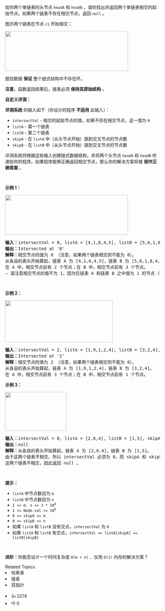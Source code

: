 <p>给你两个单链表的头节点&nbsp;<code>headA</code> 和 <code>headB</code> ，请你找出并返回两个单链表相交的起始节点。如果两个链表不存在相交节点，返回 <code>null</code> 。</p>

<p>图示两个链表在节点 <code>c1</code> 开始相交<strong>：</strong></p>

<p><a href="https://assets.leetcode-cn.com/aliyun-lc-upload/uploads/2018/12/14/160_statement.png" target="_blank"><img alt="" src="https://assets.leetcode-cn.com/aliyun-lc-upload/uploads/2018/12/14/160_statement.png" style="height:130px; width:400px" /></a></p>

<p>题目数据 <strong>保证</strong> 整个链式结构中不存在环。</p>

<p><strong>注意</strong>，函数返回结果后，链表必须 <strong>保持其原始结构</strong> 。</p>

<p><strong>自定义评测：</strong></p>

<p><strong>评测系统</strong> 的输入如下（你设计的程序 <strong>不适用</strong> 此输入）：</p>

<ul> 
 <li><code>intersectVal</code> - 相交的起始节点的值。如果不存在相交节点，这一值为 <code>0</code></li> 
 <li><code>listA</code> - 第一个链表</li> 
 <li><code>listB</code> - 第二个链表</li> 
 <li><code>skipA</code> - 在 <code>listA</code> 中（从头节点开始）跳到交叉节点的节点数</li> 
 <li><code>skipB</code> - 在 <code>listB</code> 中（从头节点开始）跳到交叉节点的节点数</li> 
</ul>

<p>评测系统将根据这些输入创建链式数据结构，并将两个头节点 <code>headA</code> 和 <code>headB</code> 传递给你的程序。如果程序能够正确返回相交节点，那么你的解决方案将被 <strong>视作正确答案</strong> 。</p>

<p>&nbsp;</p>

<p><strong>示例 1：</strong></p>

<p><a href="https://assets.leetcode.com/uploads/2018/12/13/160_example_1.png" target="_blank"><img alt="" src="https://assets.leetcode.com/uploads/2021/03/05/160_example_1_1.png" style="height:130px; width:400px" /></a></p>

<pre>
<strong>输入：</strong>intersectVal = 8, listA = [4,1,8,4,5], listB = [5,6,1,8,4,5], skipA = 2, skipB = 3
<strong>输出：</strong>Intersected at '8'
<strong>解释：</strong>相交节点的值为 8 （注意，如果两个链表相交则不能为 0）。
从各自的表头开始算起，链表 A 为 [4,1,8,4,5]，链表 B 为 [5,6,1,8,4,5]。
在 A 中，相交节点前有 2 个节点；在 B 中，相交节点前有 3 个节点。
— 请注意相交节点的值不为 1，因为在链表 A 和链表 B 之中值为 1 的节点 (A 中第二个节点和 B 中第三个节点) 是不同的节点。换句话说，它们在内存中指向两个不同的位置，而链表 A 和链表 B 中值为 8 的节点 (A 中<font size="1">第三个</font>节点，B 中第四个节点) 在内存中指向相同的位置。
</pre>

<p>&nbsp;</p>

<p><strong>示例&nbsp;2：</strong></p>

<p><a href="https://assets.leetcode.com/uploads/2018/12/13/160_example_2.png" target="_blank"><img alt="" src="https://assets.leetcode.com/uploads/2021/03/05/160_example_2.png" style="height:136px; width:350px" /></a></p>

<pre>
<strong>输入：</strong>intersectVal&nbsp;= 2, listA = [1,9,1,2,4], listB = [3,2,4], skipA = 3, skipB = 1
<strong>输出：</strong>Intersected at '2'
<strong>解释：</strong>相交节点的值为 2 （注意，如果两个链表相交则不能为 0）。
从各自的表头开始算起，链表 A 为 [1,9,1,2,4]，链表 B 为 [3,2,4]。
在 A 中，相交节点前有 3 个节点；在 B 中，相交节点前有 1 个节点。
</pre>

<p><strong>示例&nbsp;3：</strong></p>

<p><a href="https://assets.leetcode.com/uploads/2018/12/13/160_example_3.png" target="_blank"><img alt="" src="https://assets.leetcode-cn.com/aliyun-lc-upload/uploads/2018/12/14/160_example_3.png" style="height:126px; width:200px" /></a></p>

<pre>
<strong>输入：</strong>intersectVal = 0, listA = [2,6,4], listB = [1,5], skipA = 3, skipB = 2
<strong>输出：</strong>null
<strong>解释：</strong>从各自的表头开始算起，链表 A 为 [2,6,4]，链表 B 为 [1,5]。
由于这两个链表不相交，所以 intersectVal 必须为 0，而 skipA 和 skipB 可以是任意值。
这两个链表不相交，因此返回 null 。
</pre>

<p>&nbsp;</p>

<p><strong>提示：</strong></p>

<ul> 
 <li><code>listA</code> 中节点数目为 <code>m</code></li> 
 <li><code>listB</code> 中节点数目为 <code>n</code></li> 
 <li><code>1 &lt;= m, n &lt;= 3 * 10<sup>4</sup></code></li> 
 <li><code>1 &lt;= Node.val &lt;= 10<sup>5</sup></code></li> 
 <li><code>0 &lt;= skipA &lt;= m</code></li> 
 <li><code>0 &lt;= skipB &lt;= n</code></li> 
 <li>如果 <code>listA</code> 和 <code>listB</code> 没有交点，<code>intersectVal</code> 为 <code>0</code></li> 
 <li>如果 <code>listA</code> 和 <code>listB</code> 有交点，<code>intersectVal == listA[skipA] == listB[skipB]</code></li> 
</ul>

<p>&nbsp;</p>

<p><strong>进阶：</strong>你能否设计一个时间复杂度 <code>O(m + n)</code> 、仅用 <code>O(1)</code> 内存的解决方案？</p>

<div><div>Related Topics</div><div><li>哈希表</li><li>链表</li><li>双指针</li></div></div><br><div><li>👍 2274</li><li>👎 0</li></div>